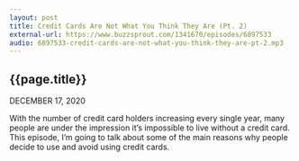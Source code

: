 ```yaml
---
layout: post
title: Credit Cards Are Not What You Think They Are (Pt. 2)
external-url: https://www.buzzsprout.com/1341670/episodes/6897533
audio: 6897533-credit-cards-are-not-what-you-think-they-are-pt-2.mp3
---
```


## {{page.title}}

DECEMBER 17, 2020

With the number of credit card holders increasing every single year, many people are under the impression it’s impossible to live without a credit card. This episode, I’m going to talk about some of the main reasons why people decide to use and avoid using credit cards.

<div id="buzzsprout-player-6897533"></div>
<script src="https://www.buzzsprout.com/1341670/6897533-credit-cards-are-not-what-you-think-they-are-pt-2.js?container_id=buzzsprout-player-6897533&player=small" type="text/javascript" charset="utf-8"></script>
